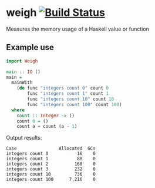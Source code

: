 # weigh [![Build Status](https://travis-ci.org/fpco/weigh.png)](https://travis-ci.org/fpco/weigh)

Measures the memory usage of a Haskell value or function

## Example use

``` haskell
import Weigh

main :: IO ()
main =
  mainWith
    (do func "integers count 0" count 0
        func "integers count 1" count 1
        func "integers count 10" count 10
        func "integers count 100" count 100)
  where
    count :: Integer -> ()
    count 0 = ()
    count a = count (a - 1)
```

Output results:

```
Case                Allocated  GCs
integers count 0           16    0
integers count 1           88    0
integers count 2          160    0
integers count 3          232    0
integers count 10         736    0
integers count 100      7,216    0
```
